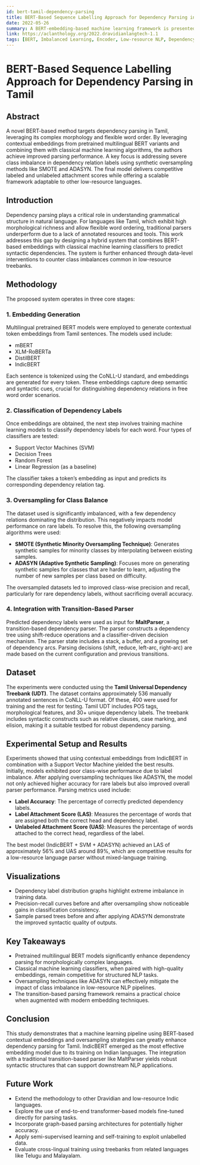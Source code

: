 ```yaml
---
id: bert-tamil-dependency-parsing
title: BERT-Based Sequence Labelling Approach for Dependency Parsing in Tamil
date: 2022-05-26
summary: A BERT-embedding-based machine learning framework is presented in this work for dependency parsing in Tamil, addressing the challenges of class imbalance and free word order through contextual token representations and oversampling techniques.
link: https://aclanthology.org/2022.dravidianlangtech-1.1
tags: [BERT, Imbalanced Learning, Encoder, Low-resource NLP, Dependency Parsing, Machine Learning]
---
```


# BERT-Based Sequence Labelling Approach for Dependency Parsing in Tamil

## Abstract

A novel BERT-based method targets dependency parsing in Tamil, leveraging its complex morphology and flexible word order. By leveraging contextual embeddings from pretrained multilingual BERT variants and combining them with classical machine learning algorithms, the authors achieve improved parsing performance. A key focus is addressing severe class imbalance in dependency relation labels using synthetic oversampling methods like SMOTE and ADASYN. The final model delivers competitive labeled and unlabeled attachment scores while offering a scalable framework adaptable to other low-resource languages.

## Introduction

Dependency parsing plays a critical role in understanding grammatical structure in natural language. For languages like Tamil, which exhibit high morphological richness and allow flexible word ordering, traditional parsers underperform due to a lack of annotated resources and tools. This work addresses this gap by designing a hybrid system that combines BERT-based embeddings with classical machine learning classifiers to predict syntactic dependencies. The system is further enhanced through data-level interventions to counter class imbalances common in low-resource treebanks.

## Methodology

The proposed system operates in three core stages:

### 1. Embedding Generation

Multilingual pretrained BERT models were employed to generate contextual token embeddings from Tamil sentences. The models used include:

- mBERT
- XLM-RoBERTa
- DistilBERT
- IndicBERT

Each sentence is tokenized using the CoNLL-U standard, and embeddings are generated for every token. These embeddings capture deep semantic and syntactic cues, crucial for distinguishing dependency relations in free word order scenarios.

### 2. Classification of Dependency Labels

Once embeddings are obtained, the next step involves training machine learning models to classify dependency labels for each word. Four types of classifiers are tested:

- Support Vector Machines (SVM)
- Decision Trees
- Random Forest
- Linear Regression (as a baseline)

The classifier takes a token’s embedding as input and predicts its corresponding dependency relation tag.

### 3. Oversampling for Class Balance

The dataset used is significantly imbalanced, with a few dependency relations dominating the distribution. This negatively impacts model performance on rare labels. To resolve this, the following oversampling algorithms were used:

- **SMOTE (Synthetic Minority Oversampling Technique)**: Generates synthetic samples for minority classes by interpolating between existing samples.
- **ADASYN (Adaptive Synthetic Sampling)**: Focuses more on generating synthetic samples for classes that are harder to learn, adjusting the number of new samples per class based on difficulty.

The oversampled datasets led to improved class-wise precision and recall, particularly for rare dependency labels, without sacrificing overall accuracy.

### 4. Integration with Transition-Based Parser

Predicted dependency labels were used as input for **MaltParser**, a transition-based dependency parser. The parser constructs a dependency tree using shift-reduce operations and a classifier-driven decision mechanism. The parser state includes a stack, a buffer, and a growing set of dependency arcs. Parsing decisions (shift, reduce, left-arc, right-arc) are made based on the current configuration and previous transitions.

## Dataset

The experiments were conducted using the **Tamil Universal Dependency Treebank (UDT)**. The dataset contains approximately 536 manually annotated sentences in CoNLL-U format. Of these, 400 were used for training and the rest for testing. Tamil UDT includes POS tags, morphological features, and 30+ unique dependency labels. The treebank includes syntactic constructs such as relative clauses, case marking, and elision, making it a suitable testbed for robust dependency parsing.

## Experimental Setup and Results

Experiments showed that using contextual embeddings from IndicBERT in combination with a Support Vector Machine yielded the best results. Initially, models exhibited poor class-wise performance due to label imbalance. After applying oversampling techniques like ADASYN, the model not only achieved higher accuracy for rare labels but also improved overall parser performance. Parsing metrics used include:

- **Label Accuracy**: The percentage of correctly predicted dependency labels.
- **Label Attachment Score (LAS)**: Measures the percentage of words that are assigned both the correct head and dependency label.
- **Unlabeled Attachment Score (UAS)**: Measures the percentage of words attached to the correct head, regardless of the label.

The best model (IndicBERT + SVM + ADASYN) achieved an LAS of approximately 56% and UAS around 89%, which are competitive results for a low-resource language parser without mixed-language training.

## Visualizations

- Dependency label distribution graphs highlight extreme imbalance in training data.
- Precision-recall curves before and after oversampling show noticeable gains in classification consistency.
- Sample parsed trees before and after applying ADASYN demonstrate the improved syntactic quality of outputs.

## Key Takeaways

- Pretrained multilingual BERT models significantly enhance dependency parsing for morphologically complex languages.
- Classical machine learning classifiers, when paired with high-quality embeddings, remain competitive for structured NLP tasks.
- Oversampling techniques like ADASYN can effectively mitigate the impact of class imbalance in low-resource NLP pipelines.
- The transition-based parsing framework remains a practical choice when augmented with modern embedding techniques.

## Conclusion

This study demonstrates that a machine learning pipeline using BERT-based contextual embeddings and oversampling strategies can greatly enhance dependency parsing for Tamil. IndicBERT emerged as the most effective embedding model due to its training on Indian languages. The integration with a traditional transition-based parser like MaltParser yields robust syntactic structures that can support downstream NLP applications.

## Future Work

- Extend the methodology to other Dravidian and low-resource Indic languages.
- Explore the use of end-to-end transformer-based models fine-tuned directly for parsing tasks.
- Incorporate graph-based parsing architectures for potentially higher accuracy.
- Apply semi-supervised learning and self-training to exploit unlabelled data.
- Evaluate cross-lingual training using treebanks from related languages like Telugu and Malayalam.

